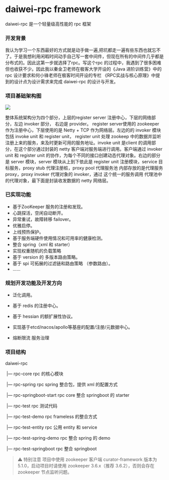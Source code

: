 # daiwei-rpc framework

daiwei-rpc 是一个轻量级高性能的 rpc 框架

### 开发背景

我认为学习一个东西最好的方式就是动手做一遍,把坑都走一遍有些东西也就忘不了。于是我想利用闲暇时间动手自己写一套中间件，但现在所有的中间件几乎都是分布式的。因此这第一步就选择了rpc。写这个rpc 的过程中，我遇到了很多困难但也收获不少。因此我以秦金卫老师在极客大学开设的《Java 进阶训练营》中的 rpc 设计要求和何小锋老师在极客时间开设的专栏 《RPC实战与核心原理》中提到的设计点为设计需求来完成 daiwei-rpc 的设计与开发。 

### 项目基础架构图

![](https://gitee.com/realDaiwei/img/raw/master/20210503182853.png)



整体系统架构分为四个部分，上层的register server 注册中心，下层的网络部分，左边 invoker 部分， 右边是 provider。 register server使用的 zookeeper 作为注册中心，下层使用的是 Netty + TCP 作为网络层。左边的的 invoker 模块 包括 invoke unit 和 register unit， register unit 处理 zookeep 中的数据并监听注册上来的服务，来及时更新可用的服务地址。invoke unit 是client 的调用部分，在这个部分通过封装的 netty 客户端对服务端进行调用。客户端通过 invoker unit 和 register unit 的协作，为每个不同的接口创建动态代理对象。右边的部分是 server 模块，server 模块从上到下依此是 register unit 注册模块，service 目标服务，proxy stub 代理注册桩，proxy pool 代理服务池 内部存放的是代理服务 proxy，proxy invoker 代理对象的 invoker，通过 这个统一的服务调用 代理池中的代理对象，最下面是封装收发数据的 netty 网络层。 

### 已实现功能

+ 基于ZooKeeper 服务的注册和发现。
+ 心跳探活，空闲自动断开。
+ 异常重试，故障转移 failover。
+ 优雅启停。
+ 上线预热保护。
+ 基于服务端硬件使用情况和可用率的健康检测。
+ 整合 spring（xml 和 starter）
+ 实现权重随机的负载策略
+ 基于 version 的 多版本路由策略。
+ 基于 spi 可拓展的过滤链和路由策略 （参数路由）。
+ ......

### 规划开发功能及开发方向

+ 泛化调用。

+ 基于 redis 的注册中心。

+ 基于 hessian 的额扩展性协议。
+ 实现基于etcd/nacos/apollo等基座的配置/注册/元数据中心。
+ 熔断限流 服务治理

### 项目结构

daiwei-rpc

​	|— rpc-core  		rpc 的核心模块 

​    |— rpc-spring 	  rpc spring 整合包，提供 xml 的配置方式

​    |— rpc-springboot-start 	rpc core 整合 springboot 的 starter 

​	|— rpc-test 			rpc 测试代码

​		|— rpc-test-demo    rpc frameless 的整合方式

​		|— rpc-test-entity    rpc 公用 entity 和 service

​		|— rpc-test-spring-demo 	rpc 整合 spring 的 demo

​		|— rpc-test-springboot        rpc 整合 springboot

> ⚠️  特别注意 项目中使用 zookeeper 客户端  curator-framework 版本为 5.1.0，启动项目时请使用 zookeeper 3.6.x（推荐 3.6.2），否则会存在zookeeper 节点监听问题。

